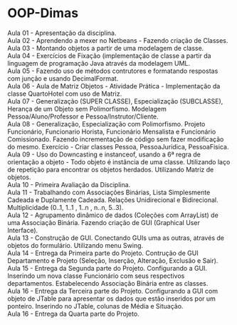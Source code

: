 # OOP-Dimas
Aula 01 - Apresentação da disciplina.<br />
Aula 02 - Aprendendo a mexer no Netbeans - Fazendo criação de Classes.<br />
Aula 03 - Montando objetos a partir de uma modelagem de classe.<br />
Aula 04 - Exercícios de Fixação (implementação de classe a partir da linguagem de programação Java através da modelagem UML.<br />
Aula 05 - Fazendo uso de métodos contrutores e formatando respostas com junção e usando DecimalFormat.<br />
Aula 06 - Aula de Matriz Objetos - Atividade Prática - Implementação da classe QuartoHotel com uso de Matriz.<br />
Aula 07 - Generalização (SUPER CLASSE), Especialização (SUBCLASSE), Herança de um Objeto sem Polimorfismo. Modelagem Pessoa/Aluno/Professor e Pessoa/Instrutor/Cliente.<br />
Aula 08 - Generalização, Especialização com Polimorfismo. Projeto Funcionário, Funcionario Horista, Funcionário Mensalista e Funcionário Comissionado. Fazendo incrementação de código sem fazer modificação do mesmo. Exercício - Criar classes Pessoa, PessoaJuridica, PessoaFisica.<br />
Aula 09 - Uso do Downcasting e instanceof, usando a 6ª regra de orientação a objeto - Todo objeto é instância de uma classe. Utilizando laço de repetição para encontrar os objetos herdados. Utilizando Matriz de objetos. <br />
Aula 10 - Primeira Avaliação da Disciplina. <br />
Aula 11 - Trabalhando com Associações Binárias, Lista Simplesmente Cadeada e Duplamente Cadeada. Relações Unidirecional e Bidirecional. Multiplicidade (0..1, 1..1 , 1..n , n..n, 5..3). <br />
Aula 12 - Agrupamento dinâmico de dados (Coleções com ArrayList) de uma Associação Binária. Fazendo criação de GUI (Graphical User Interface).<br />
Aula 13 - Construção de GUI. Conectando GUIs uma as outras, através de objetos do formulário. Utilizando menu Swing.<br />
Aula 14 - Entrega da Primeira parte do Projeto. Contrução de GUI Departamento e Projeto (Seleção, Inserção, Alteração, Exclusão e Sair).<br />
Aula 15 - Entrega da Segunda parte do Projeto. Configurando a GUI. Inserindo um nova classe Funcionário com seus respectivos departamentos. Estabelecendo Associação Binária entre as classes. <br />
Aula 16 - Entrega da Terceira parte do Projeto. Configurando a GUI com objeto de JTable para apresentar os dados que estão inseridos por um ponteiro. Inserindo no JTable, colunas de Média e Situação. <br />
Aula 16 - Entrega da Quarta parte do Projeto. <br />